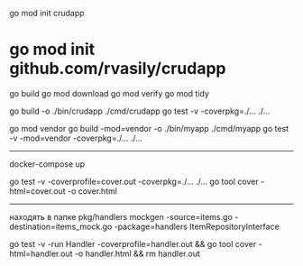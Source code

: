 go mod init crudapp
# go mod init github.com/rvasily/crudapp
go build
go mod download
go mod verify
go mod tidy

go build  -o ./bin/crudapp ./cmd/crudapp
go test -v -coverpkg=./... ./...

go mod vendor
go build -mod=vendor -o ./bin/myapp ./cmd/myapp
go test -v -mod=vendor -coverpkg=./... ./...

----

docker-compose up

go test -v -coverprofile=cover.out -coverpkg=./... ./...
go tool cover -html=cover.out -o cover.html

-----

находять в папке pkg/handlers
mockgen -source=items.go -destination=items_mock.go -package=handlers ItemRepositoryInterface

go test -v -run Handler -coverprofile=handler.out && go tool cover -html=handler.out -o handler.html && rm handler.out
